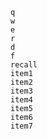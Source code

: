 `q`  
`w`  
`e`  
`r`  
`d`  
`f`  
`recall`  
`item1`  
`item2`  
`item3`  
`item4`  
`item5`  
`item6`  
`item7`